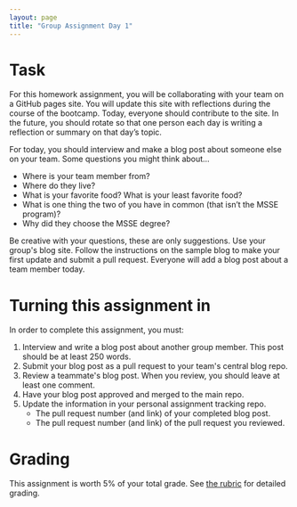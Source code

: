 ```yaml
---
layout: page
title: "Group Assignment Day 1"
---
```


# Task

For this homework assignment, you will be collaborating with your team on a GitHub pages site. You will update this site with reflections during the course of the bootcamp. Today, everyone should contribute to the site. In the future, you should rotate so that one person each day is writing a reflection or summary on that day’s topic.

For today, you should interview and make a blog post about someone else on your team. Some questions you might think about…

- Where is your team member from?
- Where do they live?
- What is your favorite food? What is your least favorite food?
- What is one thing the two of you have in common (that isn’t the MSSE program)?
- Why did they choose the MSSE degree?

Be creative with your questions, these are only suggestions. Use your group's blog site. Follow the instructions on the sample blog to make your first update and submit a pull request. Everyone will add a blog post about a team member today.

# Turning this assignment in
In order to complete this assignment, you must:
1. Interview and write a blog post about another group member. This post should be at least 250 words.
2. Submit your blog post as a pull request to your team's central blog repo.
3. Review a teammate's blog post. When you review, you should leave at least one comment. 
4. Have your blog post approved and merged to the main repo.
5. Update the information in your personal assignment tracking repo.
    - The pull request number (and link) of your completed blog post.
    - The pull request number (and link) of the pull request you reviewed.

# Grading
This assignment is worth 5% of your total grade. See [the rubric](/assignments/group/rubric1) for detailed grading.
